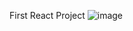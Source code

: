 First React Project
![image](https://user-images.githubusercontent.com/106857701/198873451-1fbcf01d-84a5-47f4-8569-c43417c0fede.png)
